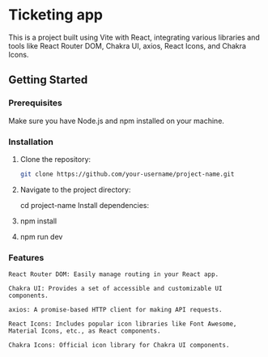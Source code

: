 # Ticketing app

This is a project built using Vite with React, integrating various libraries and tools like React Router DOM, Chakra UI, axios, React Icons, and Chakra Icons.

## Getting Started

### Prerequisites

Make sure you have Node.js and npm installed on your machine.

### Installation

1. Clone the repository:

   ```bash
   git clone https://github.com/your-username/project-name.git

 2. Navigate to the project directory:

    cd project-name
    Install dependencies:

3. npm install

4. npm run dev

### Features
    React Router DOM: Easily manage routing in your React app.

    Chakra UI: Provides a set of accessible and customizable UI components.

    axios: A promise-based HTTP client for making API requests.

    React Icons: Includes popular icon libraries like Font Awesome, Material Icons, etc., as React components.
    
    Chakra Icons: Official icon library for Chakra UI components.
